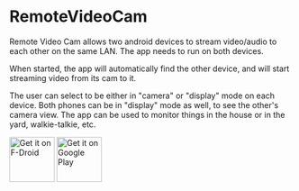 # RemoteVideoCam

Remote Video Cam allows two android devices to stream video/audio to each other on the same LAN. The app needs to run on both devices.

When started, the app will automatically find the other device, and will start streaming video from its cam to it.

The user can select to be either in "camera" or "display" mode on each device. Both phones can be in "display" mode as well, to see the other's camera view. The app can be used to monitor things in the house or in the yard, walkie-talkie, etc.

[<img src="https://fdroid.gitlab.io/artwork/badge/get-it-on.png"
     alt="Get it on F-Droid"
     height="80">](https://f-droid.org/packages/org.avmedia.remotevideocam/)
[<img src="https://play.google.com/intl/en_us/badges/images/generic/en-play-badge.png"
     alt="Get it on Google Play"
     height="80">](https://play.google.com/store/apps/details?id=org.avmedia.remotevideocam)

